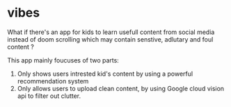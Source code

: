 # vibes

What if there's an app for kids to learn usefull content from social media instead of doom scrolling which may contain senstive, adlutary and foul content ?

This app mainly foucuses of two parts:

1. Only shows users intrested kid's content by using a powerful recommendation system
2. Only allows users to upload clean content, by using Google cloud vision api to filter out clutter.

